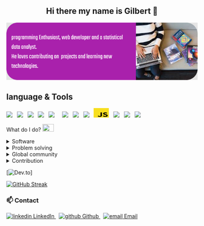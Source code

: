 
<h2 align="center"> Hi there my name is <span color="magenta">Gilbert</span> 👋 </h2>

<p align="center"><img src="https://github.com/100jared/100jared/blob/main/readme.png"></p>

## language & Tools

<p>
    <a>
    <img src = "https://img.shields.io/badge/-Java-orange">
  </a>&nbsp;
   <a>
    <img src = "https://img.shields.io/badge/-Csharp-blue">
  </a>&nbsp;
    
   <a>
    <img src = "https://camo.githubusercontent.com/519b008b6e1ea17a5444484d32ec29ba68898c3c2ed8b23a7b393f0200fc6a77/68747470733a2f2f696d672e736869656c64732e696f2f62616467652f2d48544d4c352d4533344632363f7374796c653d666c61742d636972636c65266c6f676f3d68746d6c35266c6f676f436f6c6f723d7768697465">
  </a>
      &nbsp;
  <a>
    <img src = "https://camo.githubusercontent.com/89f09922e10e67c940abbd1e8b1434ec35d84e56415c340b62b32b287cbf683e/68747470733a2f2f696d672e736869656c64732e696f2f62616467652f2d435353332d3135373242363f7374796c653d666c61742d636972636c65266c6f676f3d63737333">
  </a>&nbsp;
      <a>
    <img src = "https://img.shields.io/badge/-Firebase-imortant">
  </a>&nbsp;
    </a>&nbsp;
      <a>
    <img src = "https://img.shields.io/badge/-postgreSQL-lightgrey">
  </a>&nbsp;
       <img src = "https://camo.githubusercontent.com/589c4119b05ed646666916e843ea145944ef29a468c4c9926393810766c9b18e/68747470733a2f2f696d672e736869656c64732e696f2f62616467652f2d53514c2532305365727665722d7265643f7374796c653d666c61742d737175617265266c6f676f3d6d6963726f736f66742d73716c2d736572766572266c696e6b3d68747470733a2f2f6769746875622e636f6d2f6b6b6f7a696172736b69">
  </a>&nbsp;
  <a>
   <a>
    <img src = "https://img.shields.io/badge/-SQLite-pink">
  </a>&nbsp;

  <a>
    <img src = "https://github.com/100jared/100jared/blob/main/js.png" height="25px" width="40px">
  </a>&nbsp;
  <a>
    <img src = "https://camo.githubusercontent.com/0d09f679baeba2c1e0e2112c00f4f49d5dceff7468b2657507a719e0e09313d3/68747470733a2f2f696d672e736869656c64732e696f2f62616467652f2d4d7953514c2d626c61636b3f7374796c653d666c61742d636972636c65266c6f676f3d6d7973716c">
  </a>&nbsp;
  <a>
    <img src = "https://camo.githubusercontent.com/6b66f6b9f35ec797eec85e0aa76f4590a9fdcabf2eb33093c01deb228c00cad5/68747470733a2f2f696d672e736869656c64732e696f2f62616467652f2d4769744875622d3138313731373f7374796c653d666c61742d636972636c65266c6f676f3d676974687562">
  </a>&nbsp;
  <a>
    <img src ="https://camo.githubusercontent.com/816e00413254d96c5986524149a2e6ce3f4cc901dff9407da3a6617552a87288/68747470733a2f2f696d672e736869656c64732e696f2f62616467652f2d4769742d626c61636b3f7374796c653d666c61742d636972636c65266c6f676f3d676974">
  </a>&nbsp;
</p>
<p>What do I do? <img src="https://github.githubassets.com/images/icons/emoji/unicode/1f468-1f4bb.png" height="20px" width="30px"></p>

<details>
  <summary>Software</summary>
  
   - [Instant-food](https://gilbertkorir.github.io/pizza-inn/)
   - [Management Web](https://my-animal-tracker.herokuapp.com/)
   - [business-websites](https://gilbertkorir.github.io/Delani-studio/)
</details>
 
<details>
  <summary>  Problem solving </summary>
  
   - [Hacker Rank](https://www.hackerrank.com/dashboard)
   - [Code Wars](https://www.codewars.com/users/gilbert_korir)
</details>
<details>
  <summary> Global community </summary>
   - Let's connect on linkedin [here](https://www.linkedin.com/in/gilbert-korir-911886115/)
</details>

<details>
  <summary> Contribution </summary>
  
   - [github](https://github.com/gilbertKorir)
</details>

[![Dev.to](https://github-readme-stats.vercel.app/api/pin/?username=gilbertKorir&theme=cobalt2)]

[![GitHub Streak](https://streak-stats.demolab.com/?user=gilbertKorir&theme=cobalt2)](https://git.io/streak-stats)


### 📫 Contact

<p>
  <a href="https://www.linkedin.com/in/gilbert-k-911886115/" rel="nofollow noreferrer">
    <img src="https://i.stack.imgur.com/gVE0j.png" alt="linkedin"> LinkedIn
  </a> &nbsp; 
  <a href="https://github.com/100jared" rel="nofollow noreferrer">
    <img src="https://i.stack.imgur.com/tskMh.png" alt="github"> Github
  </a>&nbsp; 
  <a href="#" rel="nofollow noreferrer">
    <img src="https://cdn-icons-png.flaticon.com/512/732/732200.png" alt="email" width="20px" height="20px"> Email
  </a>
</p>
<!---
100jared/100jared is a ✨ special ✨ repository because its `README.md` (this file) appears on your GitHub profile.
You can click the Preview link to take a look at your changes.
--->
